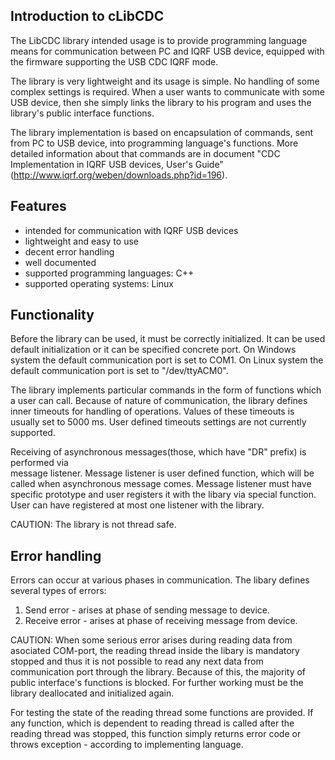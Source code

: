 Introduction to cLibCDC
-----------------------

The LibCDC library intended usage is to provide programming language means for communication 
between PC and IQRF USB device, equipped with the firmware supporting the USB CDC IQRF mode.  

The library is very lightweight and its usage is simple. No handling of some complex settings 
is required. When a user wants to communicate with some USB device, then she simply links the 
library to his program and uses the library's public interface functions.  
  
The library implementation is based on encapsulation of commands, sent from PC to USB device, 
into programming language's functions. More detailed information about that commands are in
document "CDC Implementation in IQRF USB devices, User's Guide" 
(http://www.iqrf.org/weben/downloads.php?id=196).


Features
--------

- intended for communication with IQRF USB devices
- lightweight and easy to use
- decent error handling
- well documented
- supported programming languages: C++
- supported operating systems: Linux


Functionality
-------------

Before the library can be used, it must be correctly initialized. It can be used default
initialization or it can be specified concrete port.
On Windows system the default communication port is set to COM1.
On Linux system the default communication port is set to  "/dev/ttyACM0".

The library implements particular commands in the form of functions which a user can
call. Because of nature of communication, the library defines inner timeouts
for handling of operations. Values of these timeouts is usually set to 5000 ms. User
defined timeouts settings are not currently supported.
 
Receiving of asynchronous messages(those, which have "DR" prefix) is performed via  
message listener. Message listener is user defined function, which will be called when
asynchronous message comes. Message listener must have specific prototype and user
registers it with the libary via special function. User can have registered at most 
one listener with the library. 

CAUTION:
The library is not thread safe.

 
Error handling
--------------

Errors can occur at various phases in communication. The libary defines several types of 
errors:
1. Send error - arises at phase of sending message to device.
2. Receive error - arises at phase of receiving message from device.

CAUTION:
When some serious error arises during reading data from asociated COM-port, the reading thread 
inside the libary is mandatory stopped and thus it is not possible to read any next data from 
communication port through the library. Because of this, the majority of public interface's functions 
is blocked. For further working must be the library deallocated and initialized again. 

For testing the state of the reading thread some functions are provided. If any function, which is 
dependent to reading thread is called after the reading thread was stopped, this function
simply returns error code or throws exception - according to implementing language.
